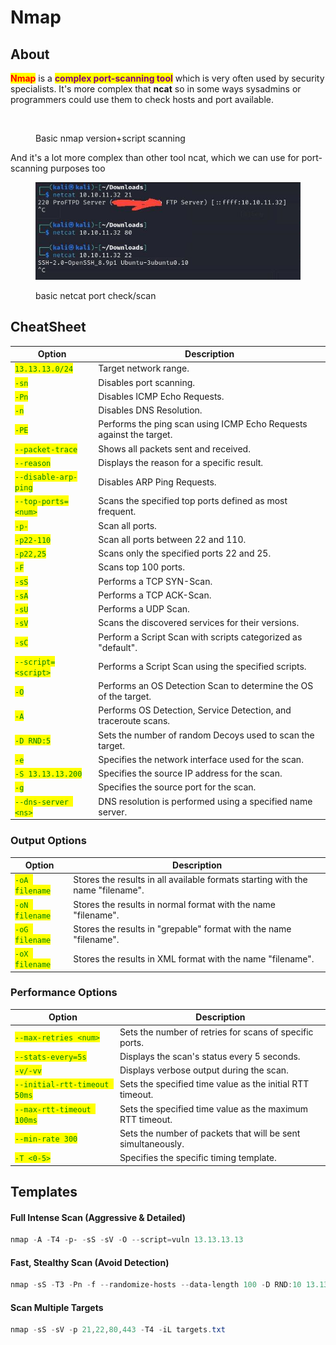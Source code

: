 # Nmap

## About

<mark style="color:red;">**Nmap**</mark> is a <mark style="color:purple;">**complex port-scanning tool**</mark> which is very often used by security specialists. It's more complex that **ncat** so in some ways sysadmins or programmers could use them to check hosts and port available.

<figure><img src="../.gitbook/assets/photo_2024-10-22_15-37-44.jpg" alt=""><figcaption><p>Basic nmap version+script scanning</p></figcaption></figure>

And it's a lot more complex than other tool ncat, which we can use for port-scanning purposes too

<figure><img src="../.gitbook/assets/image (1) (1) (1) (1).png" alt=""><figcaption><p>basic netcat port check/scan</p></figcaption></figure>

## CheatSheet

| Option                                                 | Description                                                         |
| ------------------------------------------------------ | ------------------------------------------------------------------- |
| <mark style="color:green;">`13.13.13.0/24`</mark>      | Target network range.                                               |
| <mark style="color:green;">`-sn`</mark>                | Disables port scanning.                                             |
| <mark style="color:green;">`-Pn`</mark>                | Disables ICMP Echo Requests.                                        |
| <mark style="color:green;">`-n`</mark>                 | Disables DNS Resolution.                                            |
| <mark style="color:green;">`-PE`</mark>                | Performs the ping scan using ICMP Echo Requests against the target. |
| <mark style="color:green;">`--packet-trace`</mark>     | Shows all packets sent and received.                                |
| <mark style="color:green;">`--reason`</mark>           | Displays the reason for a specific result.                          |
| <mark style="color:green;">`--disable-arp-ping`</mark> | Disables ARP Ping Requests.                                         |
| <mark style="color:green;">`--top-ports=<num>`</mark>  | Scans the specified top ports defined as most frequent.             |
| <mark style="color:green;">`-p-`</mark>                | Scan all ports.                                                     |
| <mark style="color:green;">`-p22-110`</mark>           | Scan all ports between 22 and 110.                                  |
| <mark style="color:green;">`-p22,25`</mark>            | Scans only the specified ports 22 and 25.                           |
| <mark style="color:green;">`-F`</mark>                 | Scans top 100 ports.                                                |
| <mark style="color:green;">`-sS`</mark>                | Performs a TCP SYN-Scan.                                            |
| <mark style="color:green;">`-sA`</mark>                | Performs a TCP ACK-Scan.                                            |
| <mark style="color:green;">`-sU`</mark>                | Performs a UDP Scan.                                                |
| <mark style="color:green;">`-sV`</mark>                | Scans the discovered services for their versions.                   |
| <mark style="color:green;">`-sC`</mark>                | Perform a Script Scan with scripts categorized as "default".        |
| <mark style="color:green;">`--script=<script>`</mark>  | Performs a Script Scan using the specified scripts.                 |
| <mark style="color:green;">`-O`</mark>                 | Performs an OS Detection Scan to determine the OS of the target.    |
| <mark style="color:green;">`-A`</mark>                 | Performs OS Detection, Service Detection, and traceroute scans.     |
| <mark style="color:green;">`-D RND:5`</mark>           | Sets the number of random Decoys used to scan the target.           |
| <mark style="color:green;">`-e`</mark>                 | Specifies the network interface used for the scan.                  |
| <mark style="color:green;">`-S 13.13.13.200`</mark>    | Specifies the source IP address for the scan.                       |
| <mark style="color:green;">`-g`</mark>                 | Specifies the source port for the scan.                             |
| <mark style="color:green;">`--dns-server <ns>`</mark>  | DNS resolution is performed using a specified name server.          |

### Output Options

| Option                                           | Description                                                                    |
| ------------------------------------------------ | ------------------------------------------------------------------------------ |
| <mark style="color:green;">`-oA filename`</mark> | Stores the results in all available formats starting with the name "filename". |
| <mark style="color:green;">`-oN filename`</mark> | Stores the results in normal format with the name "filename".                  |
| <mark style="color:green;">`-oG filename`</mark> | Stores the results in "grepable" format with the name "filename".              |
| <mark style="color:green;">`-oX filename`</mark> | Stores the results in XML format with the name "filename".                     |

### Performance Options

| Option                                                         | Description                                                  |
| -------------------------------------------------------------- | ------------------------------------------------------------ |
| <mark style="color:green;">`--max-retries <num>`</mark>        | Sets the number of retries for scans of specific ports.      |
| <mark style="color:green;">`--stats-every=5s`</mark>           | Displays the scan's status every 5 seconds.                  |
| <mark style="color:green;">`-v/-vv`</mark>                     | Displays verbose output during the scan.                     |
| <mark style="color:green;">`--initial-rtt-timeout 50ms`</mark> | Sets the specified time value as the initial RTT timeout.    |
| <mark style="color:green;">`--max-rtt-timeout 100ms`</mark>    | Sets the specified time value as the maximum RTT timeout.    |
| <mark style="color:green;">`--min-rate 300`</mark>             | Sets the number of packets that will be sent simultaneously. |
| <mark style="color:green;">`-T <0-5>`</mark>                   | Specifies the specific timing template.                      |

## Templates

#### **Full Intense Scan (Aggressive & Detailed)**

```powershell
nmap -A -T4 -p- -sS -sV -O --script=vuln 13.13.13.13
```

#### Fast, Stealthy Scan (Avoid Detection)

```powershell
nmap -sS -T3 -Pn -f --randomize-hosts --data-length 100 -D RND:10 13.13.13.13
```

#### **Scan Multiple Targets**

```powershell
nmap -sS -sV -p 21,22,80,443 -T4 -iL targets.txt
```
